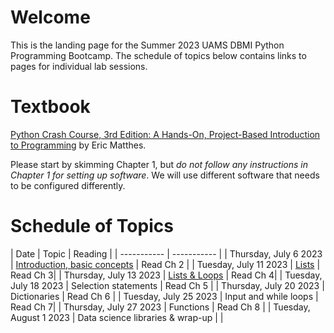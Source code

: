 # Welcome

This is the landing page for the Summer 2023 UAMS DBMI Python Programming Bootcamp. The schedule of topics below contains links to pages for individual lab sessions.

# Textbook

[Python Crash Course, 3rd Edition: A Hands-On, Project-Based Introduction to Programming](https://www.amazon.com/Python-Crash-Course-Eric-Matthes/dp/1718502702) by Eric Matthes.
 
Please start by skimming Chapter 1, but *do not follow any instructions in Chapter 1 for setting up software*. We will use different software that needs to be configured differently.



# Schedule of Topics

| Date      | Topic | Reading |
| ----------- | ----------- |
| Thursday, July 6 2023      | [Introduction, basic concepts](https://github.com/DBMI-Python-Programming-Bootcamp/2023-Python-Programming-Bootcamp-Materials/tree/main/lab-sessions/lab01)	| Read Ch 2      |
| Tuesday, July 11 2023   | [Lists](https://github.com/DBMI-Python-Programming-Bootcamp/2023-Python-Programming-Bootcamp-Materials/tree/main/lab-sessions/lab02)     | Read Ch 3|
| Thursday, July 13 2023   | [Lists & Loops](https://github.com/DBMI-Python-Programming-Bootcamp/2023-Python-Programming-Bootcamp-Materials/tree/main/lab-sessions/lab03)        | Read Ch 4|
| Tuesday, July 18 2023   | Selection statements        | Read Ch 5 |
| Thursday, July 20 2023   | Dictionaries        | Read Ch 6 |
| Tuesday, July 25 2023   | Input and while loops        | Read Ch 7|
| Thursday, July 27 2023   | Functions        | Read Ch 8 |
| Tuesday, August 1 2023   | Data science libraries & wrap-up        | |

